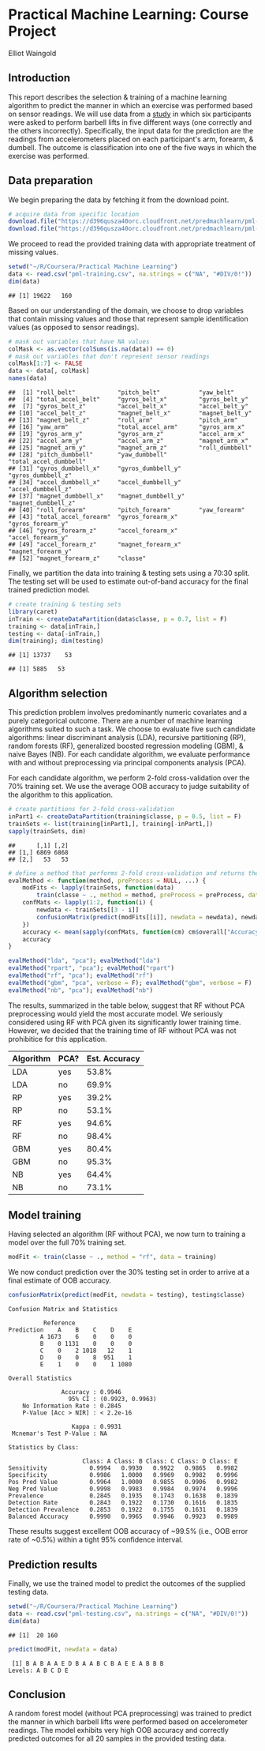 # Practical Machine Learning: Course Project
Elliot Waingold

## Introduction

This report describes the selection & training of a machine learning algorithm to predict the manner in which an exercise was performed based on sensor readings.  We will use data from a [study](http://groupware.les.inf.puc-rio.br/har) in which six participants were asked to perform barbell lifts in five different ways (one correctly and the others incorrectly).  Specifically, the input data for the prediction are the readings from accelerometers placed on each participant's arm, forearm, & dumbell.  The outcome is classification into one of the five ways in which the exercise was performed.

## Data preparation

We begin preparing the data by fetching it from the download point.


```r
# acquire data from specific location
download.file("https://d396qusza40orc.cloudfront.net/predmachlearn/pml-training.csv", "pml-training.csv")
download.file("https://d396qusza40orc.cloudfront.net/predmachlearn/pml-testing.csv", "pml-testing.csv")
```

We proceed to read the provided training data with appropriate treatment of missing values.


```r
setwd("~/R/Coursera/Practical Machine Learning")
data <- read.csv("pml-training.csv", na.strings = c("NA", "#DIV/0!"))
dim(data)
```

```
## [1] 19622   160
```

Based on our understanding of the domain, we choose to drop variables that contain missing values and those that represent sample identification values (as opposed to sensor readings).


```r
# mask out variables that have NA values
colMask <- as.vector(colSums(is.na(data)) == 0)
# mask out variables that don't represent sensor readings
colMask[1:7] <- FALSE
data <- data[, colMask]
names(data)
```

```
##  [1] "roll_belt"            "pitch_belt"           "yaw_belt"            
##  [4] "total_accel_belt"     "gyros_belt_x"         "gyros_belt_y"        
##  [7] "gyros_belt_z"         "accel_belt_x"         "accel_belt_y"        
## [10] "accel_belt_z"         "magnet_belt_x"        "magnet_belt_y"       
## [13] "magnet_belt_z"        "roll_arm"             "pitch_arm"           
## [16] "yaw_arm"              "total_accel_arm"      "gyros_arm_x"         
## [19] "gyros_arm_y"          "gyros_arm_z"          "accel_arm_x"         
## [22] "accel_arm_y"          "accel_arm_z"          "magnet_arm_x"        
## [25] "magnet_arm_y"         "magnet_arm_z"         "roll_dumbbell"       
## [28] "pitch_dumbbell"       "yaw_dumbbell"         "total_accel_dumbbell"
## [31] "gyros_dumbbell_x"     "gyros_dumbbell_y"     "gyros_dumbbell_z"    
## [34] "accel_dumbbell_x"     "accel_dumbbell_y"     "accel_dumbbell_z"    
## [37] "magnet_dumbbell_x"    "magnet_dumbbell_y"    "magnet_dumbbell_z"   
## [40] "roll_forearm"         "pitch_forearm"        "yaw_forearm"         
## [43] "total_accel_forearm"  "gyros_forearm_x"      "gyros_forearm_y"     
## [46] "gyros_forearm_z"      "accel_forearm_x"      "accel_forearm_y"     
## [49] "accel_forearm_z"      "magnet_forearm_x"     "magnet_forearm_y"    
## [52] "magnet_forearm_z"     "classe"
```

Finally, we partition the data into training & testing sets using a 70:30 split.  The testing set will be used to estimate out-of-band accuracy for the final trained prediction model.


```r
# create training & testing sets
library(caret)
inTrain <- createDataPartition(data$classe, p = 0.7, list = F)
training <- data[inTrain,]
testing <- data[-inTrain,]
dim(training); dim(testing)
```

```
## [1] 13737    53
```

```
## [1] 5885   53
```

## Algorithm selection

This prediction problem involves predominantly numeric covariates and a purely categorical outcome.  There are a number of machine learning algorithms suited to such a task.  We choose to evaluate five such candidate algorithms: linear discriminant analysis (LDA), recursive partitioning (RP), random forests (RF), generalized boosted regression modeling (GBM), & naive Bayes (NB).  For each candidate algorithm, we evaluate performance with and without preprocessing via principal components analysis (PCA).

For each candidate algorithm, we perform 2-fold cross-validation over the 70% training set.  We use the average OOB accuracy to judge suitability of the algorithm to this application.


```r
# create partitions for 2-fold cross-validation
inPart1 <- createDataPartition(training$classe, p = 0.5, list = F)
trainSets <- list(training[inPart1,], training[-inPart1,])
sapply(trainSets, dim)
```

```
##      [,1] [,2]
## [1,] 6869 6868
## [2,]   53   53
```

```r
# define a method that performs 2-fold cross-validation and returns the average accuracy
evalMethod <- function(method, preProcess = NULL, ...) {
    modFits <- lapply(trainSets, function(data) 
        train(classe ~ ., method = method, preProcess = preProcess, data = data, ...))
    confMats <- lapply(1:2, function(i) { 
        newdata <- trainSets[[3 - i]]
        confusionMatrix(predict(modFits[[i]], newdata = newdata), newdata$classe)
    })
    accuracy <- mean(sapply(confMats, function(cm) cm$overall["Accuracy"]))
    accuracy
}
```


```r
evalMethod("lda", "pca"); evalMethod("lda")
evalMethod("rpart", "pca"); evalMethod("rpart")
evalMethod("rf", "pca"); evalMethod("rf")
evalMethod("gbm", "pca", verbose = F); evalMethod("gbm", verbose = F)
evalMethod("nb", "pca"); evalMethod("nb")
```

The results, summarized in the table below, suggest that RF without PCA preprocessing would yield the most accurate model.  We seriously considered using RF with PCA given its significantly lower training time.  However, we decided that the training time of RF without PCA was not prohibitice for this application.


|Algorithm |PCA? |Est. Accuracy |
|:---------|:----|:-------------|
|LDA       |yes  |53.8%         |
|LDA       |no   |69.9%         |
|RP        |yes  |39.2%         |
|RP        |no   |53.1%         |
|RF        |yes  |94.6%         |
|RF        |no   |98.4%         |
|GBM       |yes  |80.4%         |
|GBM       |no   |95.3%         |
|NB        |yes  |64.4%         |
|NB        |no   |73.1%         |

## Model training

Having selected an algorithm (RF without PCA), we now turn to training a model over the full 70% training set.


```r
modFit <- train(classe ~ ., method = "rf", data = training)
```

We now conduct prediction over the 30% testing set in order to arrive at a final estimate of OOB accuracy.


```r
confusionMatrix(predict(modFit, newdata = testing), testing$classe)
```
```
Confusion Matrix and Statistics

          Reference
Prediction    A    B    C    D    E
         A 1673    6    0    0    0
         B    0 1131    0    0    0
         C    0    2 1018   12    1
         D    0    0    8  951    1
         E    1    0    0    1 1080

Overall Statistics
                                          
               Accuracy : 0.9946          
                 95% CI : (0.9923, 0.9963)
    No Information Rate : 0.2845          
    P-Value [Acc > NIR] : < 2.2e-16       
                                          
                  Kappa : 0.9931          
 Mcnemar's Test P-Value : NA              

Statistics by Class:

                     Class: A Class: B Class: C Class: D Class: E
Sensitivity            0.9994   0.9930   0.9922   0.9865   0.9982
Specificity            0.9986   1.0000   0.9969   0.9982   0.9996
Pos Pred Value         0.9964   1.0000   0.9855   0.9906   0.9982
Neg Pred Value         0.9998   0.9983   0.9984   0.9974   0.9996
Prevalence             0.2845   0.1935   0.1743   0.1638   0.1839
Detection Rate         0.2843   0.1922   0.1730   0.1616   0.1835
Detection Prevalence   0.2853   0.1922   0.1755   0.1631   0.1839
Balanced Accuracy      0.9990   0.9965   0.9946   0.9923   0.9989
```

These results suggest excellent OOB accuracy of ~99.5% (i.e., OOB error rate of ~0.5%) within a tight 95% confidence interval.

## Prediction results

Finally, we use the trained model to predict the outcomes of the supplied testing data.


```r
setwd("~/R/Coursera/Practical Machine Learning")
data <- read.csv("pml-testing.csv", na.strings = c("NA", "#DIV/0!"))
dim(data)
```

```
## [1]  20 160
```

```r
predict(modFit, newdata = data)
```
```
 [1] B A B A A E D B A A B C B A E E A B B B
Levels: A B C D E
```

## Conclusion

A random forest model (without PCA preprocessing) was trained to predict the manner in which barbell lifts were performed based on accelerometer readings.  The model exhibits very high OOB accuracy and correctly predicted outcomes for all 20 samples in the provided testing data.
